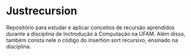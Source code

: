 # Justrecursion
Repositório para estudar e aplicar conceitos de recursão aprendidos durante a disciplina de Inctrodução à Computação na UFAM.
Além disso, também consta nele o código do insertion sort recursivo, ensinado na disciplina.

